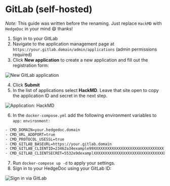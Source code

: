 # GitLab (self-hosted)

*Note:* This guide was written before the renaming. Just replace `HackMD` with `HedgeDoc` in your mind :smile: thanks!

1. Sign in to your GitLab
2. Navigate to the application management page at `https://your.gitlab.domain/admin/applications` (admin permissions required)
3. Click **New application** to create a new application and fill out the registration form:

![New GitLab application](../../images/auth/gitlab-new-application.png)

4. Click **Submit**
5. In the list of applications select **HackMD**. Leave that site open to copy the application ID and secret in the next step.

![Application: HackMD](../../images/auth/gitlab-application-details.png)

6. In the `docker-compose.yml` add the following environment variables to `app:` `environment:`

```Dockerfile
- CMD_DOMAIN=your.hedgedoc.domain
- CMD_URL_ADDPORT=true
- CMD_PROTOCOL_USESSL=true
- CMD_GITLAB_BASEURL=https://your.gitlab.domain
- CMD_GITLAB_CLIENTID=23462a34example99XXXXXXXXXXXXXXXXXXXXXXXXXXXXXXX
- CMD_GITLAB_CLIENTSECRET=5532e9dexamplXXXXXXXXXXXXXXXXXXXXXXXXXXXXXXXXXXXXX
```

7. Run `docker-compose up -d` to apply your settings.
8. Sign in to your HedgeDoc using your GitLab ID:

![Sign in via GitLab](../../images/auth/gitlab-sign-in.png)
